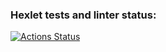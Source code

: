 ### Hexlet tests and linter status:
[![Actions Status](https://github.com/Amidope/php-project-9/actions/workflows/hexlet-check.yml/badge.svg)](https://github.com/Amidope/php-project-9/actions)